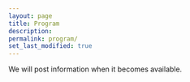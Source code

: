 ```yaml
---
layout: page
title: Program
description: 
permalink: program/
set_last_modified: true
---
```


We will post information when it becomes available.
